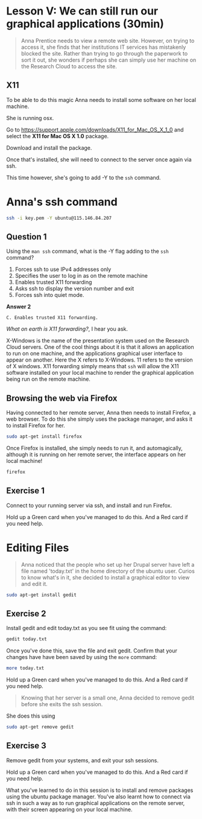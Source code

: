 # Lesson V: We can still run our graphical applications (30min)

> Anna Prentice needs to view a remote web site. However, on trying to access it, she finds that her institutions
> IT services has mistakenly blocked the site. Rather than trying to go through the paperwork to sort it out, she
> wonders if perhaps she can simply use her machine on the Research Cloud to access the site.

## X11

To be able to do this magic Anna needs to install some software on her local machine. 

She is running osx.

Go to https://support.apple.com/downloads/X11_for_Mac_OS_X_1_0 and select the **X11 for Mac OS X 1.0** package.

Download and install the package.

Once that's installed, she will need to connect to the server once again via ssh.

This time however, she's going to add -Y to the `ssh` command.

<!-- Slide -->

# Anna's ssh command

```bash
ssh -i key.pem -Y ubuntu@115.146.84.207
```

<!-- Slide End -->

<!-- Slide -->

## Question 1

Using the `man ssh` command, what is the -Y flag adding to the `ssh` command?

1. Forces ssh to use IPv4 addresses only
1. Specifies the user to log in as on the remote machine
1. Enables trusted X11 forwarding
1. Asks ssh to display the version number and exit
1. Forces ssh into quiet mode.

<!-- Slide End -->

**Answer 2**

    C. Enables trusted X11 forwarding.

_What on earth is X11 forwarding?_, I hear you ask.

X-Windows is the name of the presentation system used on the Research Cloud servers. One of the cool things about it is that it
allows an application to run on one machine, and the applications graphical user interface to appear on another. Here
the X refers to X-Windows. 11 refers to the version of X windows. X11 forwarding simply means that `ssh` will allow
the X11 software installed on your local machine to render the graphical application being run on the remote machine.

## Browsing the web via Firefox

Having connected to her remote server, Anna then needs to install Firefox, a web browser. To do this she simply uses
the package manager, and asks it to install Firefox for her.

```bash
sudo apt-get install firefox
```

Once Firefox is installed, she simply needs to run it, and automagically, although it is running on her remote server,
the interface appears on her local machine!

```bash
firefox
```
<!-- Slide -->

## Exercise 1

Connect to your running server via ssh, and install and run Firefox.

Hold up a Green card when you've managed to do this.
And a Red card if you need help.

<!-- Slide End -->

# Editing Files

> Anna noticed that the people who set up her Drupal server have left a file named 'today.txt' in the home directory
> of the ubuntu user. Curios to know what's in it, she decided to install a graphical editor to view and edit it.

```bash
sudo apt-get install gedit
```
<!-- Slide -->

## Exercise 2

Install gedit and edit today.txt as you see fit using the command:

```bash
gedit today.txt 
```

Once you've done this, save the file and exit gedit. Confirm that your changes have have been saved by using the 
`more` command:

<!-- Slide End -->

```bash
more today.txt
```


Hold up a Green card when you've managed to do this.
And a Red card if you need help.

> Knowing that her server is a small one, Anna decided to remove gedit before she exits the ssh session.

She does this using 

```bash
sudo apt-get remove gedit
```

<!-- Slide -->

## Exercise 3

Remove gedit from your systems, and exit your ssh sessions.

<!-- Slide End -->

Hold up a Green card when you've managed to do this.
And a Red card if you need help.

What you've learned to do in this session is to install and remove packages using the ubuntu package manager. You've
also learnt how to connect via ssh in such a way as to run graphical applications on the remote server, with their
screen appearing on your local machine.
